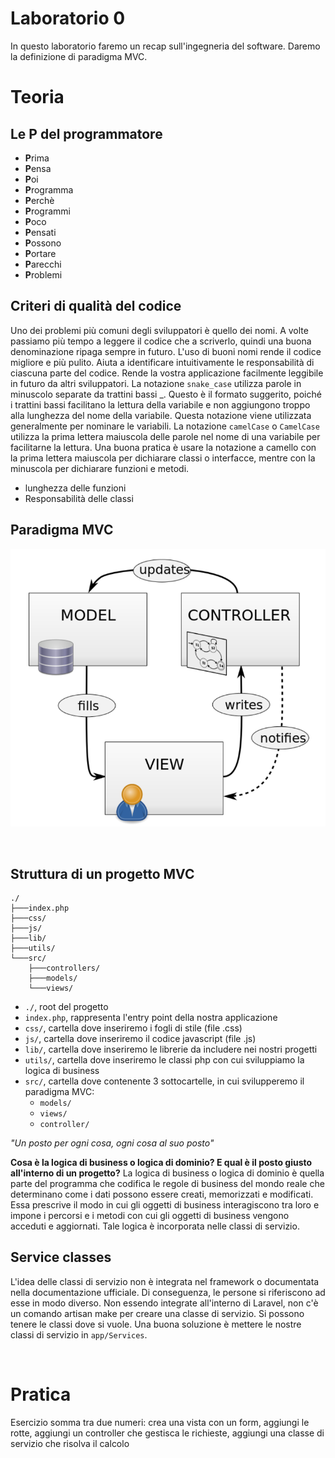 # Laboratorio 0
In questo laboratorio faremo un recap sull'ingegneria del software. Daremo la definizione di paradigma MVC.

# Teoria


## Le P del programmatore
- **P**rima
- **P**ensa
- **P**oi
- **P**rogramma
- **P**erchè
- **P**rogrammi
- **P**oco
- **P**ensati
- **P**ossono 
- **P**ortare
- **P**arecchi
- **P**roblemi


## Criteri di qualità del codice


Uno dei problemi più comuni degli sviluppatori è quello dei nomi. A volte passiamo più tempo a leggere il codice che a scriverlo, quindi una buona denominazione ripaga sempre in futuro. L'uso di buoni nomi rende il codice migliore e più pulito. Aiuta a identificare intuitivamente le responsabilità di ciascuna parte del codice. Rende la vostra applicazione facilmente leggibile in futuro da altri sviluppatori. La notazione ``snake_case`` utilizza parole in minuscolo separate da trattini bassi _. Questo è il formato suggerito, poiché i trattini bassi facilitano la lettura della variabile e non aggiungono troppo alla lunghezza del nome della variabile. Questa notazione viene utilizzata generalmente per nominare le variabili.
La notazione ``camelCase`` o ``CamelCase`` utilizza la prima lettera maiuscola delle parole nel nome di una variabile per facilitarne la lettura. 
Una buona pratica è usare la notazione a camello con la prima lettera maiuscola per dichiarare classi o interfacce, mentre con la minuscola per dichiarare funzioni e metodi.

- lunghezza delle funzioni
- Responsabilità delle classi 


## Paradigma MVC

![drawing](../img/mvc_paradigm.PNG)


&nbsp;



## Struttura di un progetto MVC
```
./
├───index.php
├───css/
├───js/
├───lib/
├───utils/
└───src/
    ├───controllers/
    ├───models/
    └───views/
```


* ``./``, root del progetto
* ``index.php``, rappresenta l'entry point della nostra applicazione
* ``css/``, cartella dove inseriremo i fogli di stile (file .css)
* ``js/``, cartella dove inseriremo il codice javascript (file .js)
* ``lib/``, cartella dove inseriremo le librerie da includere nei nostri progetti
* ``utils/``, cartella dove inseriremo le classi php con cui sviluppiamo la logica di business
* ``src/``, cartella dove contenente 3 sottocartelle, in cui svilupperemo il paradigma MVC:
    * ``models/``
    * ``views/``
    * ``controller/``

*"Un posto per ogni cosa, ogni cosa al suo posto"*

**Cosa è la logica di business o logica di dominio? E qual è il posto giusto all'interno di un progetto?**
La logica di business o logica di dominio è quella parte del programma che codifica le regole di business del mondo reale che determinano come i dati possono essere creati, memorizzati e modificati. Essa prescrive il modo in cui gli oggetti di business interagiscono tra loro e impone i percorsi e i metodi con cui gli oggetti di business vengono acceduti e aggiornati. Tale logica è incorporata nelle classi di servizio. 

## Service classes
L'idea delle classi di servizio non è integrata nel framework o documentata nella documentazione ufficiale. Di conseguenza, le persone si riferiscono ad esse in modo diverso. 
Non essendo integrate all'interno di Laravel, non c'è un comando artisan make per creare una classe di servizio. Si possono tenere le classi dove si vuole. Una buona soluzione è mettere le nostre classi di servizio in ``app/Services``.


&nbsp;
# Pratica
Esercizio somma tra due numeri: crea una vista con un form, aggiungi le rotte, aggiungi un controller che gestisca le richieste, aggiungi una classe di servizio che risolva il calcolo


